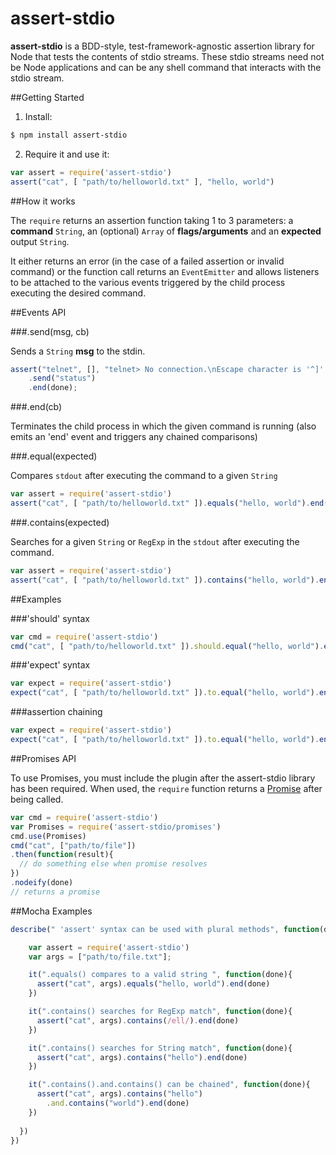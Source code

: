 # assert-stdio

**assert-stdio** is a BDD-style, test-framework-agnostic assertion library for Node that tests the contents of stdio streams.  These stdio streams need not be Node applications and can be any shell command that interacts with the stdio stream.

##Getting Started

1. Install:

```bash
$ npm install assert-stdio
```

2. Require it and use it:

```javascript
var assert = require('assert-stdio')
assert("cat", [ "path/to/helloworld.txt" ], "hello, world")
```

##How it works

The ``require`` returns an assertion function taking 1 to 3 parameters: a **command** ``String``, an (optional) ``Array`` of **flags/arguments** and an **expected** output ``String``. 

It either returns an error (in the case of a failed assertion or invalid command) or the function call returns an ``EventEmitter`` and allows listeners to be attached to the various events triggered by the child process executing the desired command.

##Events API

###.send(msg, cb)

Sends a ``String`` **msg** to the stdin.
```javascript
assert("telnet", [], "telnet> No connection.\nEscape character is '^]'.\ntelnet> ")
    .send("status")
    .end(done);
```

###.end(cb)

Terminates the child process in which the given command is running (also emits an 'end' event and triggers any chained comparisons)

###.equal(expected)

Compares ``stdout`` after executing the command to a given ``String``
```javascript
var assert = require('assert-stdio')
assert("cat", [ "path/to/helloworld.txt" ]).equals("hello, world").end()
```

###.contains(expected)

Searches for a given ``String`` or ``RegExp`` in the ``stdout`` after executing the command.
```javascript
var assert = require('assert-stdio')
assert("cat", [ "path/to/helloworld.txt" ]).contains("hello, world").end()
```
##Examples

###'should' syntax
```javascript
var cmd = require('assert-stdio')
cmd("cat", [ "path/to/helloworld.txt" ]).should.equal("hello, world").end();

```

###'expect' syntax
```javascript
var expect = require('assert-stdio')
expect("cat", [ "path/to/helloworld.txt" ]).to.equal("hello, world").end();
```

###assertion chaining
```javascript
var expect = require('assert-stdio')
expect("cat", [ "path/to/helloworld.txt" ]).to.equal("hello, world").end();
```

##Promises API

To use Promises, you must include the plugin after the assert-stdio library has been required.  When used, the ``require`` function returns a [Promise](https://github.com/kriskowal/q) after being called.

```javascript
var cmd = require('assert-stdio')
var Promises = require('assert-stdio/promises')
cmd.use(Promises)
cmd("cat", ["path/to/file"])
.then(function(result){
  // do something else when promise resolves
})
.nodeify(done)
// returns a promise
```

##Mocha Examples

```javascript
describe(" 'assert' syntax can be used with plural methods", function(done){

    var assert = require('assert-stdio')
    var args = ["path/to/file.txt"];

    it(".equals() compares to a valid string ", function(done){
      assert("cat", args).equals("hello, world").end(done)
    })

    it(".contains() searches for RegExp match", function(done){
      assert("cat", args).contains(/ell/).end(done)
    })

    it(".contains() searches for String match", function(done){
      assert("cat", args).contains("hello").end(done)
    })

    it(".contains().and.contains() can be chained", function(done){
      assert("cat", args).contains("hello")
        .and.contains("world").end(done)
    })
    
  })
})
```